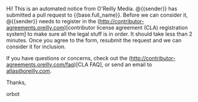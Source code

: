 Hi!  This is an automated notice from O'Reilly Media.   @{{sender}} has submitted a pull request to {{base.full_name}}.  Before we can consider it, @{{sender}} needs to register in the (http://contributor-agreements.oreilly.com)[contributor license agreement (CLA) registration system] to make sure all the legal stuff is in order.  It should take less than 2 minutes.  Once you agree to the form, resubmit the request and we can consider it for inclusion.

If you have questions or concerns, check out the (http://contributor-agreements.oreilly.com/faq)[CLA FAQ], or send an email to atlas@oreilly.com.

Thanks,

orbot
